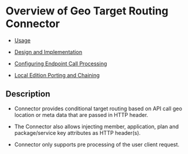 ﻿---
sidebar_position: 1
---

# Overview of Geo Target Routing Connector

<head>
  <meta name="guidename" content="API Management"/>
  <meta name="context" content="GUID-1e9b7ce3-038a-4b9e-b721-fae1c03791bb"/>
</head>

- [Usage](Usage_12.md)

- [Design and Implementation](Design_and_implementation_11.md)

- [Configuring Endpoint Call Processing](Configuring_endpoint_call_processing_9.md)

- [Local Edition Porting and Chaining](../OIDCTokenAuthenticatorConnector/Porting_and_chaining.md)

## Description

- Connector provides conditional target routing based on API call geo location or meta data that are passed in HTTP header. 

- The Connector also allows injecting member, application, plan and package/service key attributes as HTTP header(s). 

- Connector only supports pre processing of the user client request. 
